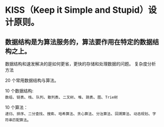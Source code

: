# KISS（Keep it Simple and Stupid）设计原则。

## 数据结构是为算法服务的，算法要作用在特定的数据结构之上。

数据结构和速发解决的是如何更省，更快的存储和处理数据的问题。 复杂度分析方法

20 个常用数据结构与算法。

10 个数据结构:  
`数组`、`链表`、`栈`、`队列`、`散列表`、`二叉树`、`堆`、`跳表`、`图`、`Trie树`

10 个算法：  
`递归`、`排序`、`二分查找`、`搜索`、`哈希算法`、`贪心算法`、`分治算法`、`回溯算法`、`动态规划`、`字符串匹配算法`。
